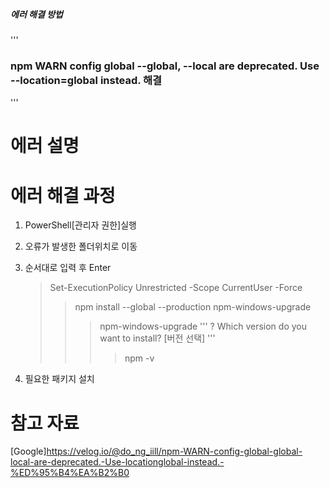 ##### 에러 해결 방법

'''

### npm WARN config global --global, --local are deprecated. Use --location=global instead. 해결

'''

# 에러 설명

# 에러 해결 과정

1. PowerShell[관리자 권한]실행
2. 오류가 발생한 폴더위치로 이동
3. 순서대로 입력 후 Enter

   > Set-ExecutionPolicy Unrestricted -Scope CurrentUser -Force
   >
   > > npm install --global --production npm-windows-upgrade
   > >
   > > > npm-windows-upgrade
   > > > '''
   > > > ? Which version do you want to install? [버전 선택]
   > > > '''
   > > >
   > > > > npm -v

4. 필요한 패키지 설치

# 참고 자료

[Google]<https://velog.io/@do_ng_iill/npm-WARN-config-global-global-local-are-deprecated.-Use-locationglobal-instead.-%ED%95%B4%EA%B2%B0>
